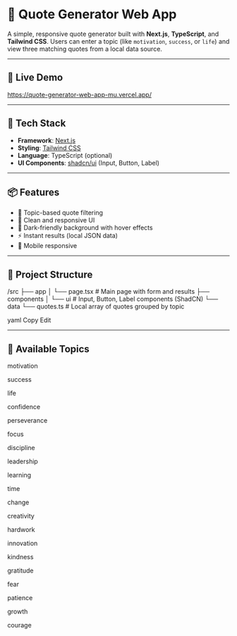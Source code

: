 # 📝 Quote Generator Web App

A simple, responsive quote generator built with **Next.js**, **TypeScript**, and **Tailwind CSS**. Users can enter a topic (like `motivation`, `success`, or `life`) and view three matching quotes from a local data source.

---

## 🚀 Live Demo

https://quote-generator-web-app-mu.vercel.app/

---

## 🧰 Tech Stack

- **Framework**: [Next.js](https://nextjs.org/)
- **Styling**: [Tailwind CSS](https://tailwindcss.com/)
- **Language**: TypeScript (optional)
- **UI Components**: [shadcn/ui](https://ui.shadcn.com/) (Input, Button, Label)

---

## 📦 Features

- 🧠 Topic-based quote filtering  
- 🎨 Clean and responsive UI  
- 🌙 Dark-friendly background with hover effects  
- ⚡ Instant results (local JSON data)  
- 📱 Mobile responsive

---

## 📂 Project Structure

/src
├── app
│ └── page.tsx # Main page with form and results
├── components
│ └── ui # Input, Button, Label components (ShadCN)
└── data
└── quotes.ts # Local array of quotes grouped by topic

yaml
Copy
Edit

---

## 🧠 Available Topics
motivation

success

life

confidence

perseverance

focus

discipline

leadership

learning

time

change

creativity

hardwork

innovation

kindness

gratitude

fear

patience

growth

courage

